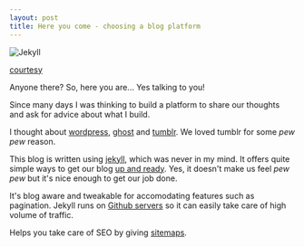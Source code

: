 ```yaml
---
layout: post
title: Here you come - choosing a blog platform
---
```


![Jekyll](http://www.girliemac.com/assets/images/articles/2013/12/jekyll.png)

[courtesy](http://www.girliemac.com/blog/2013/12/27/wordpress-to-jekyll/)

Anyone there? So, here you are... Yes talking to you!

Since many days I was thinking to build a platform to share our thoughts and ask for advice about what I build.

I thought about [wordpress](https://wordpress.com/), [ghost](https://ghost.org/) and [tumblr](https://www.tumblr.com/). We loved tumblr for some *pew pew* reason.

This blog is written using [jekyll](http://jekyllrb.com/), which was never in my mind. It offers quite simple ways to get our blog [up and ready](http://www.smashingmagazine.com/2014/08/01/build-blog-jekyll-github-pages/). Yes, it doesn't make us feel *pew pew* but it's nice enough to get our job done.

 It's blog aware and tweakable for accomodating features such as pagination. Jekyll runs on [Github servers](https://pages.github.com/) so it can easily take care of high volume of traffic.

Helps you take care of SEO by giving [sitemaps](http://xameeramir.github.io/sitemap.xml).

